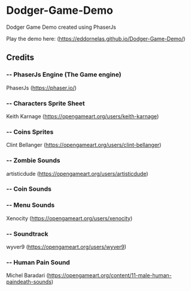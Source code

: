 # Dodger-Game-Demo
Dodger Game Demo created using PhaserJs

Play the demo here: (https://eddornelas.github.io/Dodger-Game-Demo/)

## Credits

### -- PhaserJs Engine (The Game engine)
PhaserJs
(https://phaser.io/)

### -- Characters Sprite Sheet
Keith Karnage
(https://opengameart.org/users/keith-karnage)

### -- Coins Sprites
Clint Bellanger
(https://opengameart.org/users/clint-bellanger)

### -- Zombie Sounds
artisticdude
(https://opengameart.org/users/artisticdude)

### -- Coin Sounds
### -- Menu Sounds
Xenocity
(https://opengameart.org/users/xenocity)

### -- Soundtrack
wyver9
(https://opengameart.org/users/wyver9)

### -- Human Pain Sound
Michel Baradari
(https://opengameart.org/content/11-male-human-paindeath-sounds)